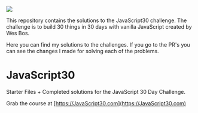 ﻿![](https://javascript30.com/images/JS3-social-share.png)

This repository contains the solutions to the JavaScript30 challenge. The challenge is to build 30 things in 30 days with vanilla JavaScript created by Wes Bos. 

Here you can find my solutions to the challenges. If you go to the PR's you can see the changes I made for solving each of the problems.

# JavaScript30

Starter Files + Completed solutions for the JavaScript 30 Day Challenge.

Grab the course at [https://JavaScript30.com](https://JavaScript30.com)

